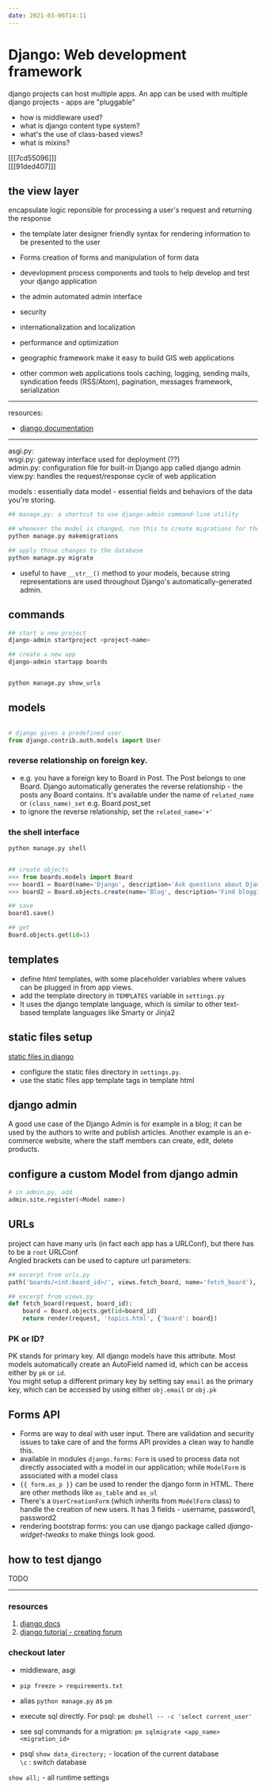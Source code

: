 ```yaml
---
date: 2021-03-06T14:11
---
```


# Django: Web development framework

django projects can host multiple apps. An app can be used with multiple django projects - apps are "pluggable"

- how is middleware used?
- what is django content type system?
- what's the use of class-based views?
- what is mixins?

[[[7cd55096]]]  
[[[91ded407]]]

## the view layer
encapsulate logic reponsible for processing a user's request and returning the response
  
- the template later
  designer friendly syntax for rendering information to be presented to the user
  
- Forms
  creation of forms and manipulation of form data
  
- devevlopment process
  components and tools to help develop and test your django application
  
- the admin
  automated admin interface
  
- security

- internationalization and localization

- performance and optimization

- geographic framework
  make it easy to build GIS web applications
  
- other common web applications tools
  caching, logging, sending mails, syndication feeds (RSS/Atom), pagination, messages framework, serialization


---
resources:
- [django documentation](https://docs.djangoproject.com/en/3.2/)








---

asgi.py:  
wsgi.py: gateway interface used for deployment (??)  
admin.py: configuration file for built-in Django app called django admin  
view.py: handles the request/response cycle of web application  

models : essentially data model - essential fields and behaviors of the data you're storing.
```bash
## manage.py: a shortcut to use django-admin command-line utility

## whenever the model is changed, run this to create migrations for those changes.
python manage.py makemigrations

## apply those changes to the database
python manage.py migrate

```

- useful to have `__str__()` method to your models, because string representations are used throughout Django's automatically-generated admin.



## commands
```bash
## start a new project
django-admin startproject <project-name>

## create a new app
django-admin startapp boards


python manage.py show_urls
```


## models
```python

# django gives a predefined user.
from django.contrib.auth.models import User

```

### reverse relationship on foreign key.
- e.g. you have a foreign key to Board in Post. The Post belongs to one Board. Django automatically generates the reverse relationship - the posts any Board contains. It's available under the name of `related_name` or `(class_name)_set` e.g. Board.post_set  
- to ignore the reverse relationship, set the `related_name='+'`


### the shell interface
```python
python manage.py shell


## create objects
>>> from boards.models import Board
>>> board1 = Board(name='Django', description='Ask questions about Django - the web development framework')
>>> board2 = Board.objects.create(name='Blog', description='Find blogging tips and tricks here')

## save
board1.save()

## get 
Board.objects.get(id=1)


```


## templates
- define html templates, with some placeholder variables where values can be plugged in from app views. 
- add the template directory in `TEMPLATES` variable in `settings.py`
- It uses the django template language, which is similar to other text-based template languages like Smarty or Jinja2

## static files setup
[static files in django](https://simpleisbetterthancomplex.com/series/2017/09/11/a-complete-beginners-guide-to-django-part-2.html)
- configure the static files directory in `settings.py`.
- use the static files app template tags in template html


## django admin
A good use case of the Django Admin is for example in a blog; it can be used by the authors to write and publish articles. Another example is an e-commerce website, where the staff members can create, edit, delete products.


## configure a custom Model from django admin
```python
# in admin.py, add
admin.site.register(<Model name>)
```

## URLs
project can have many urls (in fact each app has a URLConf), but there has to be a `root` URLConf  
Angled brackets can be used to capture url parameters:

```python
## excerpt from urls.py
path('boards/<int:board_id>/', views.fetch_board, name='fetch_board'),

## excerpt from views.py
def fetch_board(request, board_id):
    board = Board.objects.get(id=board_id)
    return render(request, 'topics.html', {'board': board})

```

### PK or ID?
PK stands for primary key. All django models have this attribute. Most models automatically create an AutoField named id, which can be access either by `pk` or `id`.  
You might setup a different primary key by setting say `email` as the primary key, which can be accessed by using either `obj.email` or `obj.pk`

## Forms API
- Forms are way to deal with user input. There are validation and security issues to take care of and the forms API provides a clean way to handle this.  
- available in modules `django.forms`: `Form` is used to process data not directly associated with a model in our application; while `ModelForm` is associated with a model class    
- `{{ form.as_p }}` can be used to render the django form in HTML. There are other methods like `as_table` and `as_ul`
- There's a `UserCreationForm` (which inherits from `ModelForm` class) to handle the creation of new users. It has 3 fields - username, password1, password2
- rendering bootstrap forms: you can use django package called *django-widget-tweaks* to make things look good.

## how to test django
TODO



---
### resources
1. [django docs](https://buildmedia.readthedocs.org/media/pdf/django/latest/django.pdf)
2. [django tutorial - creating forum](https://simpleisbetterthancomplex.com/series/2017/09/18/a-complete-beginners-guide-to-django-part-3.html)


### checkout later
- middleware, asgi
- `pip freeze > requirements.txt`
- alias `python manage.py` as `pm` 
- execute sql directly. For psql: `pm dbshell -- -c 'select current_user'` 
- see sql commands for a migration: `pm sqlmigrate <app_name> <migration_id>` 

- psql
`show data_directory;` - location of the current database  
`\c` : switch database 

`show all;`  - all runtime settings

